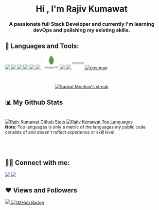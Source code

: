 
<!-- <h1 align="center">Hi <img src="https://raw.githubusercontent.com/MartinHeinz/MartinHeinz/master/wave.gif" width="10px">, I'm Sankat Mochan</h1> -->
<h1 align="center">Hi , I'm Rajiv Kumawat</h1>
<h3 align="center">A passionate full Stack Developer and currently I'm learning devOps and polishing my existing skills. </h3>

## 🚀 Languages and Tools:

<p align="left">

<a href="https://www.w3schools.com/cpp/" target="_blank"> <img src="https://img.icons8.com/ios-filled/50/fa314a/c-plus-plus-logo.png"/> </a>
<a href="https://developer.mozilla.org/en-US/docs/Web/JavaScript" target="_blank"> <img src="https://img.icons8.com/color/48/000000/javascript.png"/> </a>
<a href="https://git-scm.com/" target="_blank"> <img src="https://img.icons8.com/color/48/000000/git.png"/> </a>
<a href="https://reactjs.org/" target="_blank"> <img src="https://img.icons8.com/color/48/000000/react-native.png"/> </a>
<a href="https://redux.js.org" target="_blank"> <img src="https://img.icons8.com/color/48/000000/redux.png"/> </a>
<a style="padding-right:8px;" href="https://nodejs.org" target="_blank"> <img src="https://img.icons8.com/color/48/000000/nodejs.png"/> </a>
<a href="https://www.mongodb.com/" target="_blank"> <img src="https://raw.githubusercontent.com/devicons/devicon/master/icons/mongodb/mongodb-original-wordmark.svg" alt="mongodb" width="48" height="48"/> </a>
<a href="https://www.w3schools.com/css/" target="_blank"> <img  src="https://img.icons8.com/color/48/000000/css3.png"/> </a>
<a href="https://getbootstrap.com" target="_blank"> <img src="https://img.icons8.com/color/48/000000/bootstrap.png"/> </a>
<a href="https://expressjs.com" target="_blank"> <img src="https://raw.githubusercontent.com/devicons/devicon/master/icons/express/express-original-wordmark.svg" alt="express" width="40" height="40"/> </a>
<a href="https://postman.com" target="_blank"> <img src="https://www.vectorlogo.zone/logos/getpostman/getpostman-icon.svg" alt="postman" width="45" height="45"/> </a>

</p>

<!-- [![React Badge](https://img.shields.io/badge/-React-61DBFB?style=for-the-badge&labelColor=black&logo=react&logoColor=61DBFB)](#)  [![Javascript Badge](https://img.shields.io/badge/-Javascript-F0DB4F?style=for-the-badge&labelColor=black&logo=javascript&logoColor=F0DB4F)](#) [![Typescript Badge](https://img.shields.io/badge/-Typescript-007acc?style=for-the-badge&labelColor=black&logo=typescript&logoColor=007acc)](#) [![Nodejs Badge](https://img.shields.io/badge/-Nodejs-3C873A?style=for-the-badge&labelColor=black&logo=node.js&logoColor=3C873A)](#) [![GraphQL Badge](https://img.shields.io/badge/-GraphQl-e535ab?style=for-the-badge&labelColor=black&logo=node.js&logoColor=e535ab)](#) -->
<br/>

<p align="center">
    <a href="https://github.com/rajivkumawat3
/github-readme-streak-stats">
        <img title="🔥 Get streak stats for your profile at git.io/streak-stats" alt="Sankat Mochan's streak" src="https://github-readme-streak-stats.herokuapp.com/?user=rajivkumawat3
&theme=black-ice&hide_border=true&stroke=0000&background=060A0CD0"/>
    </a>
</p>

## 📊 My Github Stats

  <br/>
    <a href="https://github.com/rajivkumawat3
/github-readme-stats"><img alt="Rajiv Kumawat Github Stats" src="https://github-readme-stats.vercel.app/api?username=rajivkumawat3
&show_icons=true&count_private=true&theme=react&hide_border=true&bg_color=0D1117" /></a>
  <a href="https://github.com/rajivkumawat3
/github-readme-stats"><img alt="Rajiv Kumawat Top Languages" src="https://github-readme-stats.vercel.app/api/top-langs/?username=rajivkumawat3
&langs_count=8&count_private=true&layout=compact&theme=react&hide_border=true&bg_color=0D1117" /></a>
  <br/>
  <b>Note:</b> Top languages is only a metric of the languages my public code consists of and doesn't reflect experience or skill level.

<br/>
<br/>

<!-- <a href="https://github.com/rajivkumawat3
/github-readme-activity-graph"><img alt="Sankat Mochan Activity Graph" src="https://activity-graph.herokuapp.com/graph?username=rajivkumawat3
&bg_color=0D1117&color=5BCDEC&line=5BCDEC&point=FFFFFF&hide_border=true" /></a> -->

<br/>
<br/>

## 🙋‍♂️ Connect with me:

<p align="center">

<a href = "https://in.linkedin.com/in/rajivkumawat3
/"><img src="https://img.icons8.com/fluent/48/000000/linkedin.png"/></a>
<a href = "https://www.instagram.com/iammochan/"><img src="https://img.icons8.com/fluent/48/000000/instagram-new.png"/></a>

</p>

## ❤ Views and Followers

<a href="https://github.com/rajivkumawat3
/github-profile-views-counter">
    <img src="https://komarev.com/ghpvc/?username=rajivkumawat3
">
</a>
<a href="https://github.com/rajivkumawat3
?tab=followers"><img src="https://img.shields.io/github/followers/rajivkumawat3
?label=Followers&style=social" alt="GitHub Badge"></a>

